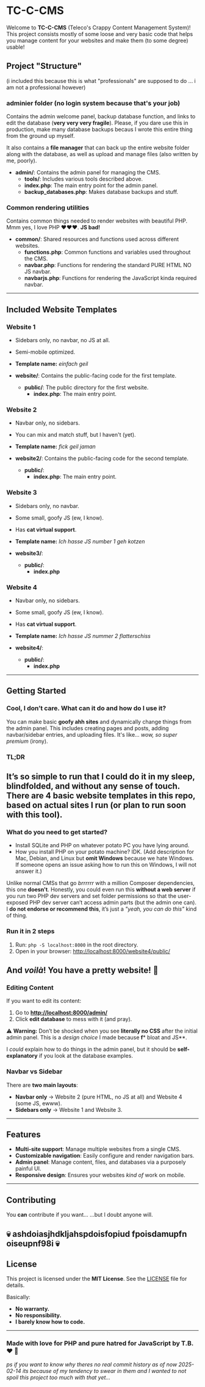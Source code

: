 # TC-C-CMS

Welcome to **TC-C-CMS** (Teleco's Crappy Content Management System)!
This project consists mostly of some loose and very basic code that helps you manage content for your websites and make them (to some degree) usable!

## Project "Structure"
(i included this because this is what "professionals" are supposed to do ... i am not a professional however)

### **adminier folder (no login system because that's your job)**
Contains the admin welcome panel, backup database function, and links to edit the database (**very very very fragile**).
Please, if you dare use this in production, make many database backups becaus I wrote this entire thing from the ground up myself.

It also contains a **file manager** that can back up the entire website folder along with the database, as well as upload and manage files (also written by me, poorly).

- **admin/**: Contains the admin panel for managing the CMS.
  - **tools/**: Includes various tools described above.
  - **index.php**: The main entry point for the admin panel.
  - **backup_databases.php**: Makes database backups and stuff.

### **Common rendering utilities**
Contains common things needed to render websites with beautiful PHP. Mmm yes, I love PHP ❤️❤️❤️. **JS bad!**

- **common/**: Shared resources and functions used across different websites.
  - **functions.php**: Common functions and variables used throughout the CMS.
  - **navbar.php**: Functions for rendering the standard PURE HTML NO JS navbar.
  - **navbarjs.php**: Functions for rendering the JavaScript kinda required navbar.
---

## **Included Website Templates**

### **Website 1**
- Sidebars only, no navbar, no JS at all.
- Semi-mobile optimized.
- **Template name:** *einfach geil*

- **website/**: Contains the public-facing code for the first template.
  - **public/**: The public directory for the first website.
    - **index.php**: The main entry point.

### **Website 2**
- Navbar only, no sidebars.
- You can mix and match stuff, but I haven't (yet).
- **Template name:** *fick geil jaman*

- **website2/**: Contains the public-facing code for the second template.
  - **public/**:
    - **index.php**: The main entry point.

### **Website 3**
- Sidebars only, no navbar.
- Some small, goofy JS (ew, I know).
- Has **cat virtual support**.
- **Template name:** *Ich hasse JS number 1 geh kotzen*

- **website3/**:
  - **public/**:
    - **index.php**

### **Website 4**
- Navbar only, no sidebars.
- Some small, goofy JS (ew, I know).
- Has **cat virtual support**.
- **Template name:** *Ich hasse JS nummer 2 flatterschiss*

- **website4/**:
  - **public/**:
    - **index.php**
---

## **Getting Started**

### **Cool, I don’t care. What can it do and how do I use it?**
You can make basic **goofy ahh sites** and dynamically change things from the admin panel.
This includes creating pages and posts, adding navbar/sidebar entries, and uploading files.
It's like... *wow, so super premium* (irony).

### **TL;DR**
It’s so simple to run that I could do it in my sleep, blindfolded, and without any sense of touch.
There are **4 basic website templates** in this repo, based on actual sites I run (or plan to run soon with this tool).
---

### **What do you need to get started?**
- Install SQLite and PHP on whatever potato PC you have lying around.
- How you install PHP on your potato machine? IDK. (Add description for Mac, Debian, and Linux but **omit Windows** because we hate Windows. If someone opens an issue asking how to run this on Windows, I will not answer it.)

Unlike normal CMSs that go *brrrrrr* with a million Composer dependencies, this one **doesn't**.
Honestly, you could even run this **without a web server** if you run two PHP dev servers and set folder permissions so that the user-exposed PHP dev server can’t access admin parts (but the admin one can).
I **do not endorse or recommend this**, it’s just a *"yeah, you can do this"* kind of thing.

### **Run it in 2 steps**
1. Run:
   `php -S localhost:8000`
   in the root directory.
2. Open in your browser:
   [http://localhost:8000/website4/public/](http://localhost:8000/website4/public/)

And *voilà*! You have a pretty website! 🎉
---

### **Editing Content**
If you want to edit its content:

1. Go to **[http://localhost:8000/admin/](http://localhost:8000/admin/)**
2. Click **edit database** to mess with it (and pray).

⚠ **Warning:** Don’t be shocked when you see **literally no CSS** after the initial admin panel.
This is a *design choice* I made because **f*** bloat and JS**.

I *could* explain how to do things in the admin panel, but it should be **self-explanatory** if you look at the database examples.

### **Navbar vs Sidebar**
There are **two main layouts**:
- **Navbar only** → Website 2 (pure HTML, no JS at all) and Website 4 (some JS, ewww).
- **Sidebars only** → Website 1 and Website 3.
---

## **Features**
- **Multi-site support**: Manage multiple websites from a single CMS.
- **Customizable navigation**: Easily configure and render navigation bars.
- **Admin panel**: Manage content, files, and databases via a purposely painful UI.
- **Responsive design**: Ensures your websites *kind of* work on mobile.
---

## **Contributing**
You **can** contribute if you want…
…but I doubt anyone will.

💀 **ashdoiasjhdkljahspdoisfopiud fpoisdamupfn oiseupnf98i** 💀  
---

## **License**
This project is licensed under the **MIT License**.
See the [LICENSE](LICENSE) file for details. 

Basically:  
- **No warranty.**
- **No responsibility.**
- **I barely know how to code.**
---

### **Made with love for PHP and pure hatred for JavaScript by T.B.** ❤️ 🚀
*ps if you want to know why theres no real commit history as of now 2025-02-14 its because of my tendency to swear in them and I wanted to not spoil this project too much with that yet...*